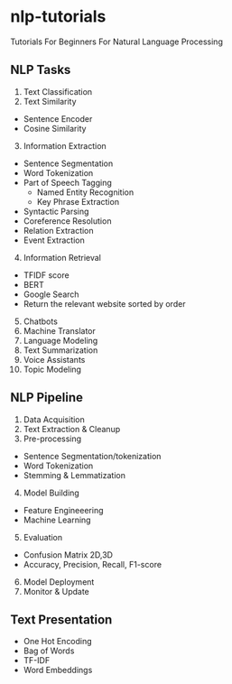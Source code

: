 # nlp-tutorials
Tutorials For Beginners For Natural Language Processing

## NLP Tasks 
1. Text Classification 
2. Text Similarity 
  - Sentence Encoder
  - Cosine Similarity
3. Information Extraction
  - Sentence Segmentation
  - Word Tokenization
  - Part of Speech Tagging
    - Named Entity Recognition
    - Key Phrase Extraction
  - Syntactic Parsing
  - Coreference Resolution
  - Relation Extraction
  - Event Extraction
4. Information Retrieval
  - TFIDF score
  - BERT
  - Google Search
  - Return the relevant website sorted by order
5. Chatbots
6. Machine Translator 
7. Language Modeling
8. Text Summarization
9. Voice Assistants
10. Topic Modeling

## NLP Pipeline
1. Data Acquisition
2. Text Extraction & Cleanup
3. Pre-processing
  - Sentence Segmentation/tokenization
  - Word Tokenization
  - Stemming & Lemmatization
4. Model Building
  - Feature Engineeering
  - Machine Learning
5. Evaluation
  - Confusion Matrix 2D,3D
  - Accuracy, Precision, Recall, F1-score
6. Model Deployment
7. Monitor & Update

## Text Presentation
- One Hot Encoding
- Bag of Words
- TF-IDF
- Word Embeddings
